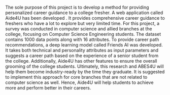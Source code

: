 The sole purpose of this project is to develop a method for providing personalized career guidance to a college fresher.
A web application called Aide4U has been developed . 
It provides comprehensive career guidance to freshers who have a lot to explore but very limited time.
For this project, a survey was conducted in computer science and allied branches at the college, focusing on Computer Science Engineering students. 
The dataset contains 1000 data points along with 16 attributes.
To provide career path recommendations, a deep learning model called Friends AI was developed. 
It takes both technical and personality attributes as input parameters and suggests a career path based on the experience of a senior student from the college. 
Additionally, Aide4U has other features to ensure the overall grooming of the college students. 
Ultimately, this research and ABES4U will help them become industry-ready by the time they graduate. 
It is suggested to implement this approach for core branches that are not related to computer science as well. 
Hence, Aide4U will help students to achieve more and perform better in their careers.
